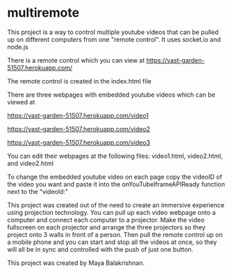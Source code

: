 # multiremote
This project is a way to control multiple youtube videos that can be pulled up on different computers from one "remote control". It uses socket.io and node.js

There is a remote control which you can view at https://vast-garden-51507.herokuapp.com/

  The remote control is created in the index.html file
  
There are three webpages with embedded youtube videos which can be viewed at

  https://vast-garden-51507.herokuapp.com/video1
  
  https://vast-garden-51507.herokuapp.com/video2
  
  https://vast-garden-51507.herokuapp.com/video3
  
You can edit their webpages at the following files: video1.html, video2.html, and video2.html

To change the embedded youtube video on each page copy the videoID of the video you want and paste it into the onYouTubeIframeAPIReady function next to the "videoId:"

This project was created out of the need to create an immersive experience using projection technology. You can pull up each video webpage onto a computer and connect each computer to a projector. Make the video fullscreen on each projector and arrange the three projectors so they project onto 3 walls in front of a person. Then pull the remote control up on a mobile phone and you can start and stop all the videos at once, so they will all be in sync and controlled with the push of just one button. 

This project was created by Maya Balakrishnan. 
